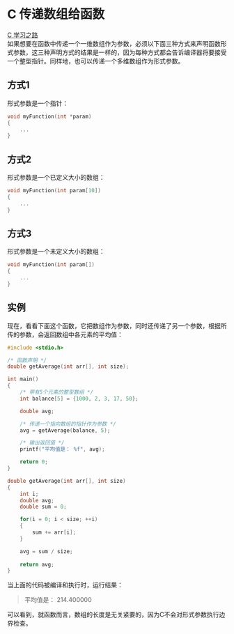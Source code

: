 # C 传递数组给函数

[C 学习之路](../README.md)  
如果想要在函数中传递一个一维数组作为参数，必须以下面三种方式来声明函数形式参数，这三种声明方式的结果是一样的，因为每种方式都会告诉编译器将要接受一个整型指针。同样地，也可以传递一个多维数组作为形式参数。

## 方式1

形式参数是一个指针：

```c
void myFunction(int *param)
{
    ...
}
```

## 方式2

形式参数是一个已定义大小的数组：

```c
void myFunction(int param[10])
{
    ...
}
```

## 方式3

形式参数是一个未定义大小的数组：

```c
void myFunction(int param[])
{
    ...
}
```

## 实例

现在，看看下面这个函数，它把数组作为参数，同时还传递了另一个参数，根据所传的参数，会返回数组中各元素的平均值：

```c
#include <stdio.h>

/* 函数声明 */
double getAverage(int arr[], int size);

int main()
{
    /* 带有5个元素的整型数组 */
    int balance[5] = {1000, 2, 3, 17, 50};

    double avg;

    /* 传递一个指向数组的指针作为参数 */
    avg = getAverage(balance, 5);

    /* 输出返回值 */
    printf("平均值是： %f", avg);

    return 0;
}

double getAverage(int arr[], int size)
{
    int i;
    double avg;
    double sum = 0;

    for(i = 0; i < size; ++i)
    {
        sum += arr[i];
    }

    avg = sum / size;
    
    return avg;
}
```

当上面的代码被编译和执行时，运行结果：
> 平均值是： 214.400000

可以看到，就函数而言，数组的长度是无关紧要的，因为C不会对形式参数执行边界检查。
